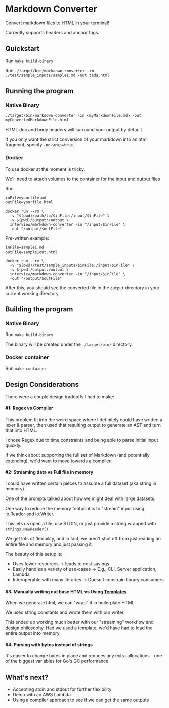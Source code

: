 # Markdown Converter

Convert markdown files to HTML in your terminal!

Currently supports headers and anchor tags.

## Quickstart

Run `make build-binary`

Run `./target/bin/markdown-converter -in ./test/sample_inputs/sample1.md -out tada.html`

## Running the program

### Native Binary
`./target/bin/markdown-converter -in <myMarkdownFile.md> -out myConvertedMarkdownFile.html` 

HTML doc and body headers will surround your output by default.

If you only want the strict conversion of your markdown into an html fragment, 
specify `-no-wrap=true`. 

### Docker
To use docker at the moment is tricky.

We'll need to attach volumes to the container for the input and output files

Run 
```shell
inFile=yourfile.md
outFile=yourfile.html

docker run --rm \
  -v "$(pwd)/path/to/$inFile:/input/$inFile" \
  -v $(pwd)/output:/output \
  interview/markdown-converter -in "/input/$inFile" \
  -out "/output/$outFile"
```

Pre-written example:
```shell
inFile=sample1.md
outFile=sample1out.html

docker run --rm \
  -v "$(pwd)/test/sample_inputs/$inFile:/input/$inFile" \
  -v $(pwd)/output:/output \
  interview/markdown-converter -in "/input/$inFile" \
  -out "/output/$outFile"
```

After this, you should see the converted file in the `output` directory in your current working directory.

## Building the program

### Native Binary
Run `make build-binary`

The binary will be created under the `./target/bin/` directory.

### Docker container
Run `make container`

## Design Considerations

There were a couple design tradeoffs I had to make:

#### #1: Regex vs Compiler
This problem fit into the weird space where I definitely could have written a lexer & parser,
then used that resulting output to generate an AST and turn that into HTML.

I chose Regex due to time constraints and being able to parse initial input quickly. 

If we think about supporting the full set of Markdown (and potentially extending), we'd want to move towards a compiler.

#### #2: Streaming data vs Full file in memory
I could have written certain pieces to assume a full dataset (aka string in memory). 

One of the prompts talked about how we might deal with large datasets.

One way to reduce the memory footprint is to "stream" input using io.Reader and io.Writer.

This lets us open a file, use STDIN, or just provide a string wrapped with `strings.NewReader()`.

We get lots of flexibility, and in fact, we aren't shut off from just reading an entire file and memory and just passing it.

The beauty of this setup is:
- Uses fewer resources -> leads to cost savings
- Easily handles a variety of use-cases -> E.g., CLI, Server application, Lambda
- Interoperable with many libraries -> Doesn't constrain library consumers

#### #3: Manually writing out base HTML vs Using [Templates](https://pkg.go.dev/text/template)
When we generate html, we can "wrap" it in boilerplate HTML. 

We used string constants and wrote them with our writer. 

This ended up working much better with our "streaming" workflow and design philosophy. Had we used a template, we'd have had to load the entire output into memory.

#### #4: Parsing with bytes instead of strings
It's easier to change bytes in place and reduces any extra allocations - one of the biggest variables for Go's GC performance.

## What's next?
- Accepting stdin and stdout for further flexibility
- Demo with an AWS Lambda
- Using a compiler approach to see if we can get the same outputs